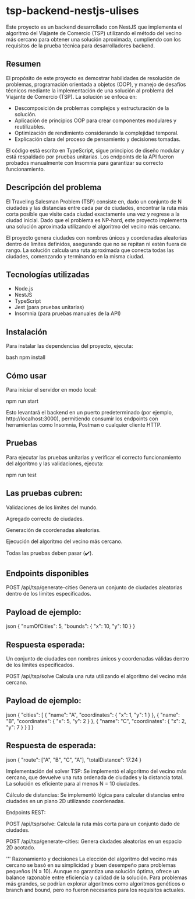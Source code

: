 # tsp-backend-nestjs-ulises

Este proyecto es un backend desarrollado con NestJS que implementa el algoritmo del Viajante de Comercio (TSP) utilizando el método del vecino más cercano para obtener una solución aproximada, cumpliendo con los requisitos de la prueba técnica para desarrolladores backend.

## Resumen

El propósito de este proyecto es demostrar habilidades de resolución de problemas, programación orientada a objetos (OOP), y manejo de desafíos técnicos mediante la implementación de una solución al problema del Viajante de Comercio (TSP). La solución se enfoca en:

- Descomposición de problemas complejos y estructuración de la solución.  
- Aplicación de principios OOP para crear componentes modulares y reutilizables.  
- Optimización de rendimiento considerando la complejidad temporal.  
- Explicación clara del proceso de pensamiento y decisiones tomadas.

El código está escrito en TypeScript, sigue principios de diseño modular y está respaldado por pruebas unitarias. Los endpoints de la API fueron probados manualmente con Insomnia para garantizar su correcto funcionamiento.

## Descripción del problema

El Traveling Salesman Problem (TSP) consiste en, dado un conjunto de N ciudades y las distancias entre cada par de ciudades, encontrar la ruta más corta posible que visite cada ciudad exactamente una vez y regrese a la ciudad inicial. Dado que el problema es NP-hard, este proyecto implementa una solución aproximada utilizando el algoritmo del vecino más cercano.

El proyecto genera ciudades con nombres únicos y coordenadas aleatorias dentro de límites definidos, asegurando que no se repitan ni estén fuera de rango. La solución calcula una ruta aproximada que conecta todas las ciudades, comenzando y terminando en la misma ciudad.

## Tecnologías utilizadas

- Node.js  
- NestJS  
- TypeScript  
- Jest (para pruebas unitarias)  
- Insomnia (para pruebas manuales de la API)

## Instalación

Para instalar las dependencias del proyecto, ejecuta:

bash
npm install

## Cómo usar
Para iniciar el servidor en modo local:

npm run start

Esto levantará el backend en un puerto predeterminado (por ejemplo, http://localhost:3000), permitiendo consumir los endpoints con herramientas como Insomnia, Postman o cualquier cliente HTTP.

## Pruebas

Para ejecutar las pruebas unitarias y verificar el correcto funcionamiento del algoritmo y las validaciones, ejecuta:

npm run test

## Las pruebas cubren:

Validaciones de los límites del mundo.

Agregado correcto de ciudades.

Generación de coordenadas aleatorias.

Ejecución del algoritmo del vecino más cercano.

Todas las pruebas deben pasar (✔️).

## Endpoints disponibles

POST /api/tsp/generate-cities
Genera un conjunto de ciudades aleatorias dentro de los límites especificados.

## Payload de ejemplo:

json
{
  "numOfCities": 5,
  "bounds": { "x": 10, "y": 10 }
}

## Respuesta esperada:

Un conjunto de ciudades con nombres únicos y coordenadas válidas dentro de los límites especificados.

POST /api/tsp/solve
Calcula una ruta utilizando el algoritmo del vecino más cercano.

## Payload de ejemplo:

json
{
  "cities": [
    { "name": "A", "coordinates": { "x": 1, "y": 1 } },
    { "name": "B", "coordinates": { "x": 5, "y": 2 } },
    { "name": "C", "coordinates": { "x": 2, "y": 7 } }
  ]
}
## Respuesta de esperada:

json
{
  "route": ["A", "B", "C", "A"],
  "totalDistance": 17.24
}

Implementación del solver TSP:
Se implementó el algoritmo del vecino más cercano, que devuelve una ruta ordenada de ciudades y la distancia total.
La solución es eficiente para al menos N = 10 ciudades.

Cálculo de distancias:
Se implementó lógica para calcular distancias entre ciudades en un plano 2D utilizando coordenadas.

Endpoints REST:

POST /api/tsp/solve: Calcula la ruta más corta para un conjunto dado de ciudades.

POST /api/tsp/generate-cities: Genera ciudades aleatorias en un espacio 2D acotado.

''' Razonamiento y decisiones
La elección del algoritmo del vecino más cercano se basó en su simplicidad y buen desempeño para problemas pequeños (N ≤ 10). Aunque no garantiza una solución óptima, ofrece un balance razonable entre eficiencia y calidad de la solución. Para problemas más grandes, se podrían explorar algoritmos como algoritmos genéticos o branch and bound, pero no fueron necesarios para los requisitos actuales.
